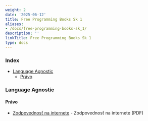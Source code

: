 ```yaml
---
weight: 2
date: '2025-06-12'
title: Free Programming Books Sk 1
aliases:
- /docs/free-programming-books-sk_1/
description: ''
linkTitle: Free Programming Books Sk 1
type: docs
---
```


### Index

* [Language Agnostic](#language-agnostic)
  * [Právo](#pravo)


### Language Agnostic

#### Právo

* [Zodpovednosť na internete](https://knihy.nic.cz) - Zodpovednosť na internete (PDF)
